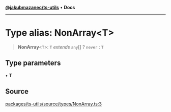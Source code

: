 [**@jakubmazanec/ts-utils**](../README.md) • **Docs**

---

# Type alias: NonArray\<T\>

> **NonArray**\<`T`\>: `T` _extends_ `any`[] ? `never` : `T`

## Type parameters

• **T**

## Source

[packages/ts-utils/source/types/NonArray.ts:3](https://github.com/jakubmazanec/js-tools/blob/0a7ca643260718f11723fa4df4f144d2d5a8a885/packages/ts-utils/source/types/NonArray.ts#L3)
